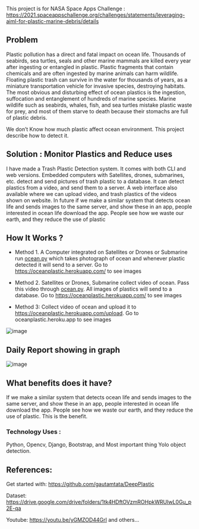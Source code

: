 This project is for NASA Space Apps Challenge : https://2021.spaceappschallenge.org/challenges/statements/leveraging-aiml-for-plastic-marine-debris/details

## Problem
Plastic pollution has a direct and fatal impact on ocean life. Thousands of seabirds, sea turtles, seals and other marine mammals are killed every year after ingesting or entangled in plastic. Plastic fragments that contain chemicals and are often ingested by marine animals can harm wildlife. Floating plastic trash can survive in the water for thousands of years, as a miniature transportation vehicle for invasive species, destroying habitats. The most obvious and disturbing effect of ocean plastics is the ingestion, suffocation and entanglement of hundreds of marine species. Marine wildlife such as seabirds, whales, fish, and sea turtles mistake plastic waste for prey, and most of them starve to death because their stomachs are full of plastic debris.

We don’t Know how much plastic affect ocean environment. This project describe how to detect it.


## Solution : Monitor Plastics and Reduce uses
I have made a Trash Plastic Detection system. It comes with both CLI and web versions. Embedded computers with Satellites, drones, submarines, etc. detect and send pictures of trash plastic to a database. It can detect plastics from a video, and send them to a server. A web interface also available where we can upload video, and trash plastics of the videos shown on website.
In future if we make a similar system that detects ocean life and sends images to the same server, and show these in an app, people interested in ocean life download the app. People see how we waste our earth, and they reduce the use of plastic

## How It Works ?
* Method 1. A Computer integrated on Satellites or Drones or Submarine run <a href="https://raw.githubusercontent.com/ujjwalkar0/Garuda/master/Plastic%20Detector/ocean.py">ocean.py</a>  which takes photograph of ocean and whenever plastic detected it will send to a server. Go to https://oceanplastic.herokuapp.com/ to see images  

* Method 2. Satellites or Drones, Submarine collect video of ocean. Pass this video through <a href="https://raw.githubusercontent.com/ujjwalkar0/Garuda/master/Plastic%20Detector/ocean.py">ocean.py</a>. All images of plastics will send to a database. Go to https://oceanplastic.herokuapp.com/ to see images 

* Method 3: Collect video of ocean and upload it to https://oceanplastic.herokuapp.com/upload. Go to oceanplastic.heroku.app to see images  

![image](https://user-images.githubusercontent.com/55041104/196269550-2dc351ce-0096-4554-acf5-66936c82ee35.png)

## Daily Report showing in graph

![image](https://user-images.githubusercontent.com/55041104/196269793-a520da77-b09e-4c66-ad14-5ec3ca4603e9.png)


## What benefits does it have?

If we make a similar system that detects ocean life and sends images to the same server, and show these in an app, people interested in ocean life download the app. People see how we waste our earth, and they reduce the use of plastic. This is the benefit.

### Technology Uses : 
Python, Opencv, Django, Bootstrap, and Most important thing Yolo object detection.

## References:
Get started with: https://github.com/gautamtata/DeepPlastic

Dataset: https://drive.google.com/drive/folders/1tk4HDftOVzmROHpkWRUIwL0Gu_p2E-qa

Youtube: https://youtu.be/yGMZOD44GrI and others...
